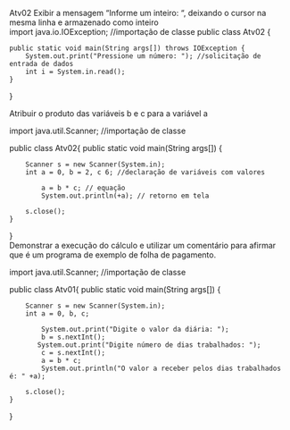 Atv02
Exibir a mensagem “Informe um inteiro: “, deixando o cursor na mesma linha e armazenado como inteiro
<br>
import java.io.IOException; //importação de classe
public class Atv02 {

    public static void main(String args[]) throws IOException {
        System.out.print("Pressione um número: "); //solicitação de entrada de dados
        int i = System.in.read();
    }
}
<br>

Atribuir o produto das variáveis b e c para a variável a <br>

import java.util.Scanner; //importação de classe


public class Atv02{
    public static void main(String args[]) {
        
        Scanner s = new Scanner(System.in);
        int a = 0, b = 2, c 6; //declaração de variáveis com valores

            a = b * c; // equação
            System.out.println(+a); // retorno em tela
       
        s.close();
    }
}
<br>
Demonstrar a execução do cálculo e utilizar um comentário para afirmar que é um programa de exemplo de folha de pagamento.<br>

import java.util.Scanner; //importação de classe


public class Atv01{
    public static void main(String args[]) {
        

        Scanner s = new Scanner(System.in);
        int a = 0, b, c;

            System.out.print("Digite o valor da diária: ");
            b = s.nextInt();
           System.out.print("Digite número de dias trabalhados: ");
            c = s.nextInt();
            a = b * c;
            System.out.println("O valor a receber pelos dias trabalhados é: " +a); 
       
        s.close();
    }
}
